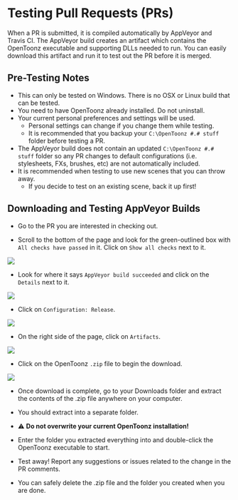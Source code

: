 # Testing Pull Requests (PRs)

When a PR is submitted, it is compiled automatically by AppVeyor and Travis CI. The AppVeyor build creates an artifact which contains the OpenToonz executable and supporting DLLs needed to run.  You can easily download this artifact and run it to test out the PR before it is merged.

## Pre-Testing Notes
- This can only be tested on Windows. There is no OSX or Linux build that can be tested.
- You need to have OpenToonz already installed.  Do not uninstall.
- Your current personal preferences and settings will be used.
  - Personal settings can change if you change them while testing.
  - It is recommended that you backup your `C:\OpenToonz #.# stuff` folder before testing a PR.
- The AppVeyor build does not contain an updated `C:\OpenToonz #.# stuff` folder so any PR changes to default configurations (i.e. stylesheets, FXs, brushes, etc) are not automatically included.
- It is recommended when testing to use new scenes that you can throw away.
  - If you decide to test on an existing scene, back it up first!

## Downloading and Testing AppVeyor Builds

- Go to the PR you are interested in checking out.

- Scroll to the bottom of the page and look for the green-outlined box with `All checks have passed` in it. Click on `Show all checks` next to it.

![](./testing_pr_1.JPG)

- Look for where it says `AppVeyor build succeeded` and click on the `Details` next to it.

![](./testing_pr_2.JPG)

- Click on `Configuration: Release`.

![](./testing_pr_3.JPG)

- On the right side of the page, click on `Artifacts`.

![](./testing_pr_4.JPG)

- Click on the OpenToonz `.zip` file to begin the download.

![](./testing_pr_5.JPG)

- Once download is complete, go to your Downloads folder and extract the contents of the .zip file anywhere on your computer.
 - You should extract into a separate folder. 
 - ⚠️ **Do not overwrite your current OpenToonz installation!**

- Enter the folder you extracted everything into and double-click the OpenToonz executable to start.

- Test away!  Report any suggestions or issues related to the change in the PR comments.

- You can safely delete the .zip file and the folder you created when you are done.
